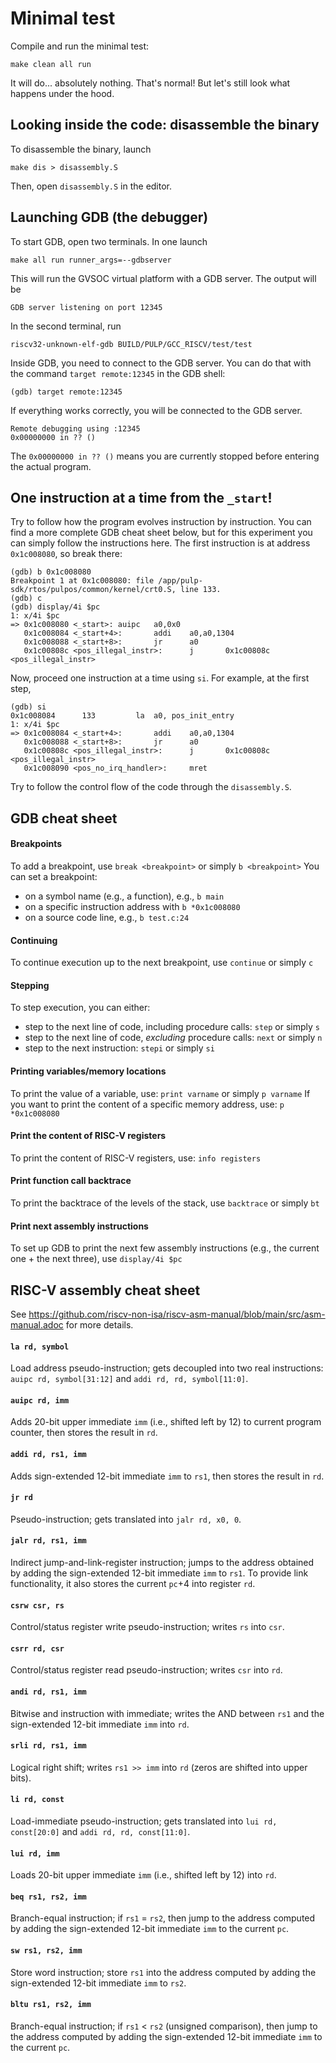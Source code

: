 # Minimal test
Compile and run the minimal test:
~~~~~shell
make clean all run
~~~~~

It will do... absolutely nothing. That's normal! But let's still look what happens under the hood.

## Looking inside the code: disassemble the binary
To disassemble the binary, launch
```
make dis > disassembly.S
```
Then, open `disassembly.S` in the editor.

## Launching GDB (the debugger)
To start GDB, open two terminals. In one launch
```
make all run runner_args=--gdbserver
```
This will run the GVSOC virtual platform with a GDB server. The output will be
```
GDB server listening on port 12345
```
In the second terminal, run
```
riscv32-unknown-elf-gdb BUILD/PULP/GCC_RISCV/test/test
```
Inside GDB, you need to connect to the GDB server. You can do that with the command `target remote:12345` in the GDB shell:
```
(gdb) target remote:12345
```
If everything works correctly, you will be connected to the GDB server.
```
Remote debugging using :12345
0x00000000 in ?? ()
```
The `0x00000000 in ?? ()` means you are currently stopped before entering the actual program.

## One instruction at a time from the `_start`!
Try to follow how the program evolves instruction by instruction.
You can find a more complete GDB cheat sheet below, but for this experiment you can simply follow the instructions here.
The first instruction is at address `0x1c008080`, so break there:
```
(gdb) b 0x1c008080
Breakpoint 1 at 0x1c008080: file /app/pulp-sdk/rtos/pulpos/common/kernel/crt0.S, line 133.
(gdb) c
(gdb) display/4i $pc
1: x/4i $pc
=> 0x1c008080 <_start>: auipc   a0,0x0
   0x1c008084 <_start+4>:       addi    a0,a0,1304
   0x1c008088 <_start+8>:       jr      a0
   0x1c00808c <pos_illegal_instr>:      j       0x1c00808c <pos_illegal_instr>
```
Now, proceed one instruction at a time using `si`. 
For example, at the first step,
```
(gdb) si
0x1c008084      133         la  a0, pos_init_entry
1: x/4i $pc
=> 0x1c008084 <_start+4>:       addi    a0,a0,1304
   0x1c008088 <_start+8>:       jr      a0
   0x1c00808c <pos_illegal_instr>:      j       0x1c00808c <pos_illegal_instr>
   0x1c008090 <pos_no_irq_handler>:     mret
```
Try to follow the control flow of the code through the `disassembly.S`.

## GDB cheat sheet

#### Breakpoints
To add a breakpoint, use 
```break <breakpoint>```
or simply
```b <breakpoint>```
You can set a breakpoint:
- on a symbol name (e.g., a function), e.g., `b main`
- on a specific instruction address with `b *0x1c008080`
- on a source code line, e.g., `b test.c:24`

#### Continuing
To continue execution up to the next breakpoint, use
```continue```
or simply
```c```

#### Stepping
To step execution, you can either:
- step to the next line of code, including procedure calls:
```step```
or simply
```s```
- step to the next line of code, *excluding* procedure calls:
```next```
or simply
```n```
- step to the next instruction:
```stepi```
or simply
```si```

#### Printing variables/memory locations
To print the value of a variable, use:
```print varname```
or simply
```p varname```
If you want to print the content of a specific memory address, use:
```p *0x1c008080```

#### Print the content of RISC-V registers
To print the content of RISC-V registers, use:
```info registers```

#### Print function call backtrace
To print the backtrace of the levels of the stack, use
```backtrace```
or simply
```bt```

#### Print next assembly instructions
To set up GDB to print the next few assembly instructions (e.g., the current one + the next three), use
```display/4i $pc```

## RISC-V assembly cheat sheet
See https://github.com/riscv-non-isa/riscv-asm-manual/blob/main/src/asm-manual.adoc for more details.

#### `la rd, symbol`
Load address pseudo-instruction; gets decoupled into two real instructions: `auipc rd, symbol[31:12]` and `addi rd, rd, symbol[11:0]`.

#### `auipc rd, imm`
Adds 20-bit upper immediate `imm` (i.e., shifted left by 12) to current program counter, then stores the result in `rd`.

#### `addi rd, rs1, imm`
Adds sign-extended 12-bit immediate `imm` to `rs1`, then stores the result in `rd`.

#### `jr rd`
Pseudo-instruction; gets translated into `jalr rd, x0, 0`.

#### `jalr rd, rs1, imm`
Indirect jump-and-link-register instruction; jumps to the address obtained by adding the sign-extended 12-bit immediate `imm` to `rs1`.
To provide link functionality, it also stores the current `pc`+4 into register `rd`.

#### `csrw csr, rs` 
Control/status register write pseudo-instruction; writes `rs` into `csr`.

#### `csrr rd, csr` 
Control/status register read pseudo-instruction; writes `csr` into `rd`.

#### `andi rd, rs1, imm` 
Bitwise and instruction with immediate; writes the AND between `rs1` and the sign-extended 12-bit immediate `imm` into `rd`.

#### `srli rd, rs1, imm`
Logical right shift; writes `rs1 >> imm` into `rd` (zeros are shifted into upper bits).

#### `li rd, const`
Load-immediate pseudo-instruction; gets translated into `lui rd, const[20:0]` and `addi rd, rd, const[11:0]`.

#### `lui rd, imm`
Loads 20-bit upper immediate `imm` (i.e., shifted left by 12) into `rd`.

#### `beq rs1, rs2, imm`
Branch-equal instruction; if `rs1` = `rs2`, then jump to the address computed by adding the sign-extended 12-bit immediate `imm` to the current `pc`.

#### `sw rs1, rs2, imm`
Store word instruction; store `rs1` into the address computed by adding the sign-extended 12-bit immediate `imm` to `rs2`.

#### `bltu rs1, rs2, imm`
Branch-equal instruction; if `rs1` < `rs2` (unsigned comparison), then jump to the address computed by adding the sign-extended 12-bit immediate `imm` to the current `pc`.
